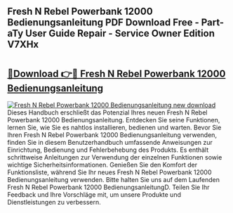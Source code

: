 ## Fresh N Rebel Powerbank 12000 Bedienungsanleitung PDF Download Free - Part-aTy User Guide Repair - Service Owner Edition V7XHx

# <h2><a href="http://df59xqx.blite.top/?on=Fresh+N+Rebel+Powerbank+12000+Bedienungsanleitung">🔗Download 👉🔴 Fresh N Rebel Powerbank 12000 Bedienungsanleitung</a></h2>

[![Fresh N Rebel Powerbank 12000 Bedienungsanleitung new download](https://i.imgur.com/lujVjoI.png)](http://df59xqx.blite.top/?on=Fresh+N+Rebel+Powerbank+12000+Bedienungsanleitung)
Dieses Handbuch erschließt das Potenzial Ihres neuen Fresh N Rebel Powerbank 12000 Bedienungsanleitung. Entdecken Sie seine Funktionen, lernen Sie, wie Sie es nahtlos installieren, bedienen und warten. Bevor Sie Ihren Fresh N Rebel Powerbank 12000 Bedienungsanleitung verwenden, finden Sie in diesem Benutzerhandbuch umfassende Anweisungen zur Einrichtung, Bedienung und Fehlerbehebung des Produkts. Es enthält schrittweise Anleitungen zur Verwendung der einzelnen Funktionen sowie wichtige Sicherheitsinformationen. Genießen Sie den Komfort der Funktionsliste, während Sie Ihr neues Fresh N Rebel Powerbank 12000 Bedienungsanleitung verwenden. Bitte halten Sie uns auf dem Laufenden Fresh N Rebel Powerbank 12000 BedienungsanleitungD. Teilen Sie Ihr Feedback und Ihre Vorschläge mit, um unsere Produkte und Dienstleistungen zu verbessern.
